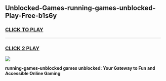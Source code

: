 
## Unblocked-Games-running-games-unblocked-Play-Free-b1s6y
<h3>
<a href="https://premium76.site?title=running-games-unblocked&ref=23A">CLICK TO PLAY</a></h3>
<hr>

<h3>
<a href="https://premium76.site?title=running-games-unblocked&ref=23A">CLICK 2 PLAY</a>
  
</h3>

<a href="https://premium76.site?title=running-games-unblocked&ref=23A"><img src="https://clearcache.store/games.png"></a>


**running-games-unblocked games unblocked: Your Gateway to Fun and Accessible Online Gaming**

